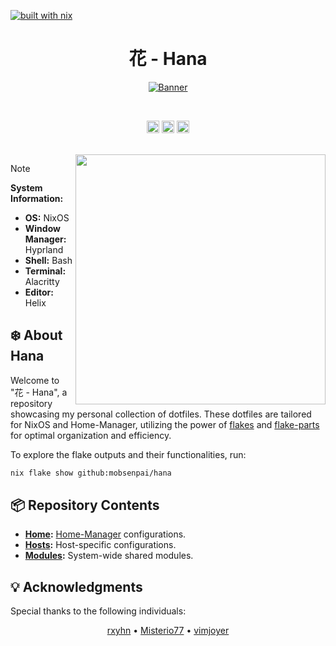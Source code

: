 [![built with nix](https://builtwithnix.org/badge.svg)](https://builtwithnix.org)

<h1 align="center">花 - Hana</h1>

<p align="center">
  <a href="#">
    <img src="https://raw.githubusercontent.com/NixOS/nixos-artwork/master/logo/nixos-white.png" title="Banner"/>
  </a>
</p>

<br>

<p align="center">
  <img src="https://github.com/mobsenpai/hana/actions/workflows/flake-check.yml/badge.svg" alt="Workflow Badge" height="20"/>
  <img src="https://github.com/mobsenpai/hana/actions/workflows/fmt.yml/badge.svg" alt="Workflow Bagdge" height="20">
  <img src="https://img.shields.io/github/license/mobsenpai/hana" alt="License Badge"  height="20"/>
</p>

<br>

<img src="https://github.com/mobsenpai/hana/assets/92603465/cadf9440-971d-4b99-8edd-2bd10832edf3" align="right" width="400px">

> [!NOTE]
>
> **System Information:**
>
> - **OS:** NixOS
> - **Window Manager:** Hyprland
> - **Shell:** Bash
> - **Terminal:** Alacritty
> - **Editor:** Helix

## :snowflake: About Hana

Welcome to "花 - Hana", a repository showcasing my personal collection of dotfiles. These dotfiles are tailored for NixOS and Home-Manager, utilizing the power of [flakes](https://nixos.wiki/wiki/Flakes) and [flake-parts](https://github.com/hercules-ci/flake-parts) for optimal organization and efficiency.

To explore the flake outputs and their functionalities, run:

```sh
nix flake show github:mobsenpai/hana
```

## :package: Repository Contents

- **[Home](../home):** [Home-Manager](https://github.com/nix-community/home-manager) configurations.
- **[Hosts](../hosts):** Host-specific configurations.
- **[Modules](../modules):** System-wide shared modules.

## :bulb: Acknowledgments

Special thanks to the following individuals:

<p align="center">
  <a href="https://github.com/rxyhn">rxyhn</a> •
  <a href="https://github.com/Misterio77">Misterio77</a> •
  <a href="https://github.com/vimjoyer">vimjoyer</a>
</p>
